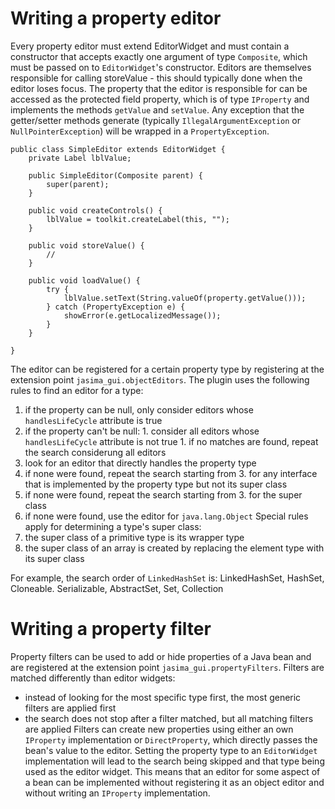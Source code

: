 # Writing a property editor #

Every property editor must extend EditorWidget and must contain a constructor that accepts exactly one argument of type `Composite`, which must be passed on to `EditorWidget`'s constructor.
Editors are themselves responsible for calling storeValue - this should typically done when the editor loses focus.
The property that the editor is responsible for can be accessed as the protected field property, which is of type `IProperty` and implements the methods `getValue` and `setValue`.
Any exception that the getter/setter methods generate (typically `IllegalArgumentException` or `NullPointerException`) will be wrapped in a `PropertyException`.
```
public class SimpleEditor extends EditorWidget {
	private Label lblValue;

	public SimpleEditor(Composite parent) {
		super(parent);
	}

	public void createControls() {
		lblValue = toolkit.createLabel(this, "");
	}

	public void storeValue() {
		//
	}

	public void loadValue() {
		try {
			lblValue.setText(String.valueOf(property.getValue()));
		} catch (PropertyException e) {
			showError(e.getLocalizedMessage());
		}
	}

}
```

The editor can be registered for a certain property type by registering at the extension point `jasima_gui.objectEditors`.
The plugin uses the following rules to find an editor for a type:
  1. if the property can be null, only consider editors whose `handlesLifeCycle` attribute is true
  1. if the property can't be null:
    1. consider all editors whose `handlesLifeCycle` attribute is not true
    1. if no matches are found, repeat the search considerung all editors
  1. look for an editor that directly handles the property type
  1. if none were found, repeat the search starting from 3. for any interface that is implemented by the property type but not its super class
  1. if none were found, repeat the search starting from 3. for the super class
  1. if none were found, use the editor for `java.lang.Object`
Special rules apply for determining a type's super class:
  1. the super class of a primitive type is its wrapper type
  1. the super class of an array is created by replacing the element type with its super class

For example, the search order of `LinkedHashSet` is:
LinkedHashSet, HashSet, Cloneable. Serializable, AbstractSet, Set, Collection

# Writing a property filter #

Property filters can be used to add or hide properties of a Java bean and are registered at the extension point `jasima_gui.propertyFilters`.
Filters are matched differently than editor widgets:
  * instead of looking for the most specific type first, the most generic filters are applied first
  * the search does not stop after a filter matched, but all matching filters are applied
Filters can create new properties using either an own `IProperty` implementation or `DirectProperty`, which directly passes the bean's value to the editor.
Setting the property type to an `EditorWidget` implementation will lead to the search being skipped and that type being used as the editor widget.
This means that an editor for some aspect of a bean can be implemented without registering it as an object editor and without writing an `IProperty` implementation.